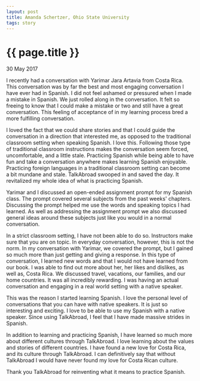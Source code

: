 ```yaml
---
layout: post
title: Amanda Schertzer, Ohio State University
tags: story
---
```


# {{ page.title }}

30 May 2017

I recently had a conversation with Yarimar Jara Artavia from Costa Rica. This conversation was by far the best and most engaging conversation I have ever had in Spanish.  I did not feel ashamed or pressured when I made a mistake in Spanish. We just rolled along in the conversation. It felt so freeing to know that I could make a mistake or two and still have a great conversation. This feeling of acceptance of in my learning process bred a more fulfilling conversation. 

I loved the fact that we could share stories and that I could guide the conversation in a direction that interested me, as opposed to the traditional classroom setting when speaking Spanish. I love this. Following those type of traditional classroom instructions makes the conversation seem forced, uncomfortable, and a little stale. Practicing Spanish while being able to have fun and take a conversation anywhere makes learning Spanish enjoyable. Practicing foreign languages in a traditional classroom setting can become a bit mundane and stale. TalkAbroad swooped in and saved the day. It revitalized my whole idea of what is practicing Spanish. 

Yarimar and I discussed an open-ended assignment prompt for my Spanish class. The prompt covered several subjects from the past weeks' chapters. Discussing the prompt helped me use the words and speaking topics I had learned.  As well as addressing the assignment prompt we also discussed general ideas around these subjects just like you would in a normal conversation.

In a strict classroom setting, I have not been able to do so. Instructors make sure that you are on topic. In everyday conversation, however, this is not the norm. In my conversation with Yarimar, we covered the prompt, but I gained so much more than just getting and giving a response. In this type of conversation, I learned new words and that I would not have learned from our book. I was able to find out more about her, her likes and dislikes, as well as, Costa Rica. We discussed travel, vacations, our families, and our home countries. It was all incredibly rewarding. I was having an actual conversation and engaging in a real world setting with a native speaker.

This was the reason I started learning Spanish. I love the personal level of conversations that you can have with native speakers. It is just so interesting and exciting. I love to be able to use my Spanish with a native speaker. Since using TalkAbroad, I feel that I have made massive strides in Spanish.

In addition to learning and practicing Spanish, I have learned so much more about different cultures through TalkAbroad. I love learning about the values and stories of different countries. I have found a new love for Costa Rica, and its culture through TalkAbroad. I can definitively say that without TalkAbroad I would have never found my love for Costa Rican culture. 

Thank you TalkAbroad for reinventing what it means to practice Spanish.